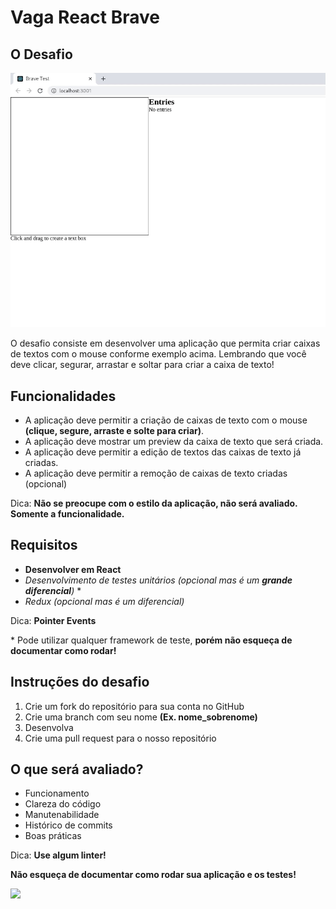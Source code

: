 # Vaga React Brave

## O Desafio

![](react.gif)

O desafio consiste em desenvolver uma aplicação que permita criar caixas de textos com o mouse conforme exemplo acima. Lembrando que você deve clicar, segurar, arrastar e soltar para criar a caixa de texto!

## Funcionalidades

- A aplicação deve permitir a criação de caixas de texto com o mouse **(clique, segure, arraste e solte para criar)**.
- A aplicação deve mostrar um preview da caixa de texto que será criada.
- A aplicação deve permitir a edição de textos das caixas de texto já criadas.
- A aplicação deve permitir a remoção de caixas de texto criadas (opcional)

Dica: **Não se preocupe com o estilo da aplicação, não será avaliado. Somente a funcionalidade.**

## Requisitos

- **Desenvolver em React**
- _Desenvolvimento de testes unitários (opcional mas é um **grande diferencial**)_ \*
- _Redux (opcional mas é um diferencial)_

Dica: **Pointer Events**

\* Pode utilizar qualquer framework de teste, **porém não esqueça de documentar como rodar!**

## Instruções do desafio

1. Crie um fork do repositório para sua conta no GitHub
2. Crie uma branch com seu nome **(Ex. nome_sobrenome)**
3. Desenvolva
4. Crie uma pull request para o nosso repositório

## O que será avaliado?

- Funcionamento
- Clareza do código
- Manutenabilidade
- Histórico de commits
- Boas práticas

Dica: **Use algum linter!**

**Não esqueça de documentar como rodar sua aplicação e os testes!**

![](https://media.giphy.com/media/CpgNjk2E54p7W/giphy.gif)
